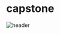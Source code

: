 # capstone
![header](https://capsule-render.vercel.app/api?type=wave&color=auto&height=300&section=header&text=capsule%20render&fontSize=90)
